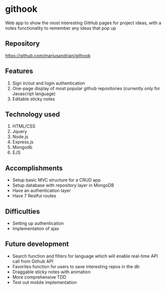 # githook

Web app to show the most interesting GitHub pages for project ideas, with a notes functionality to remember any ideas that pop up

## Repository

https://github.com/mariusandrian/githook


## Features

1. Sign in/out and login authentication
2. One-page display of most popular github repositories (currently only for Javascript language)
3. Editable sticky notes 

## Technology used

1. HTML/CSS
2. Jquery
3. Node.js
4. Express.js
5. Mongodb
6. EJS

## Accomplishments
- Setup basic MVC structure for a CRUD app
- Setup database with repository layer in MongoDB
- Have an authentication layer
- Have 7 Restful routes

## Difficulties
- Setting up authentication
- Implementation of ajax

## Future development
- Search function and filters for language which will enable real-time API call from Github API
- Favorites function for users to save interesting repos in the db
- Draggable sticky notes with animation
- More comprehensive TDD
- Test out mobile implementation